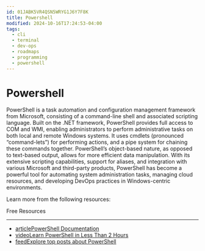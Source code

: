 ```yaml
---
id: 01JABK5VR4QSN5WRYG1J6Y7F8K
title: Powershell
modified: 2024-10-16T17:24:53-04:00
tags:
  - cli
  - terminal
  - dev-ops
  - roadmaps
  - programming
  - powershell
---
```

# Powershell

PowerShell is a task automation and configuration management framework from Microsoft, consisting of a command-line shell and associated scripting language. Built on the .NET framework, PowerShell provides full access to COM and WMI, enabling administrators to perform administrative tasks on both local and remote Windows systems. It uses cmdlets (pronounced “command-lets”) for performing actions, and a pipe system for chaining these commands together. PowerShell’s object-based nature, as opposed to text-based output, allows for more efficient data manipulation. With its extensive scripting capabilities, support for aliases, and integration with various Microsoft and third-party products, PowerShell has become a powerful tool for automating system administration tasks, managing cloud resources, and developing DevOps practices in Windows-centric environments.

Learn more from the following resources:

Free Resources

---

- [articlePowerShell Documentation](https://learn.microsoft.com/en-us/powershell/)
- [videoLearn PowerShell in Less Than 2 Hours](https://www.youtube.com/watch?v=ZOoCaWyifmI)
- [feedExplore top posts about PowerShell](https://app.daily.dev/tags/powershell?ref=roadmapsh)